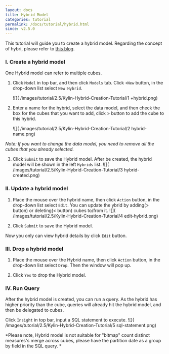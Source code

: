 ```yaml
---
layout: docs
title: Hybrid Model
categories: tutorial
permalink: /docs/tutorial/hybrid.html
since: v2.5.0
---
```


This tutorial will guide you to create a hybrid model. Regarding the concept of hybri, please refer to [this blog](http://kylin.apache.org/blog/2015/09/25/hybrid-model/).

### I. Create a hybrid model
One Hybrid model can refer to multiple cubes.

1. Click `Model` in top bar, and then click `Models` tab. Click `+New` button, in the drop-down list select `New Hybrid`.

    ![]( /images/tutorial/2.5/Kylin-Hybrid-Creation-Tutorial/1 +hybrid.png)

2. Enter a name for the hybrid, select the data model, and then check the box for the cubes that you want to add, click > button to add the cube to this hybrid.

    ![]( /images/tutorial/2.5/Kylin-Hybrid-Creation-Tutorial/2 hybrid-name.png)
    
*Note: If you want to change the data model, you need to remove all the cubes that you already selected.* 

3. Click `Submit` to save the Hybrid model. After be created, the hybrid model will be shown in the left `Hybrids` list.
    ![]( /images/tutorial/2.5/Kylin-Hybrid-Creation-Tutorial/3 hybrid-created.png)

### II. Update a hybrid model
1. Place the mouse over the hybrid name, then click `Action` button, in the drop-down list select `Edit`. You can update the ybrid by adding(> button) or deleting(< button) cubes to/from it. 
    ![]( /images/tutorial/2.5/Kylin-Hybrid-Creation-Tutorial/4 edit-hybrid.png)

2. Click `Submit` to save the Hybrid model. 

Now you only can view hybrid details by click `Edit` button.

### III. Drop a hybrid model
1. Place the mouse over the Hybrid name, then click `Action` button, in the drop-down list select `Drop`. Then the window will pop up. 

2. Click `Yes` to drop the Hybrid model. 

### IV. Run Query
After the hybrid model is created, you can run a query. As the hybrid has higher priority than the cube, queries will already hit the hybrid model, and then be delegated to cubes. 

Click `Insight` in top bar, input a SQL statement to execute.
    ![]( /images/tutorial/2.5/Kylin-Hybrid-Creation-Tutorial/5 sql-statement.png)

*Please note, Hybrid model is not suitable for "bitmap" count distinct measures's merge across cubes, please have the partition date as a group by field in the SQL query. *